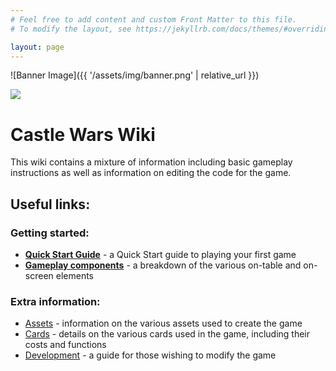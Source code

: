 ```yaml
---
# Feel free to add content and custom Front Matter to this file.
# To modify the layout, see https://jekyllrb.com/docs/themes/#overriding-theme-defaults

layout: page
---
```


![Banner Image]({{ '/assets/img/banner.png' | relative_url }})


<img src="{{ '/assets/img/banner.png' | relative_url }}" />

# Castle Wars Wiki

This wiki contains a mixture of information including basic gameplay instructions as well as information on editing the code for the game.

## Useful links:

### Getting started:
* **[Quick Start Guide](quickstart)** - a Quick Start guide to playing your first game
* **[Gameplay components](components)** - a breakdown of the various on-table and on-screen elements

### Extra information: 
* [Assets](assets) - information on the various assets used to create the game
* [Cards](cards) - details on the various cards used in the game, including their costs and functions
* [Development](development) - a guide for those wishing to modify the game
